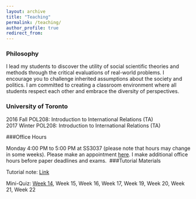 ```yaml
---
layout: archive
title: "Teaching"
permalink: /teaching/
author_profile: true
redirect_from:
---
```


### Philosophy
I lead my students to discover the utility of social scientific theories and methods through the critical evaluations of real-world problems. I encourage you to challenge inherited assumptions about the society and politics. I am committed to creating a classroom environment where all students respect each other and embrace the diversity of perspectives.

### University of Toronto
2016 Fall POL208: Introduction to International Relations (TA)  
2017 Winter POL208: Introduction to International Relations (TA)

###Office Hours

Monday 4:00 PM to 5:00 PM at SS3037 (please note that hours may change in some weeks). Please make an appointment [here](https://takumishibaike.youcanbook.me/).​ I make additional office hours before paper deadlines and exams.
​
###Tutorial Materials

Tutorial note: [Link](https://www.dropbox.com/s/gq3fv93j5vwzvzn/tutorial_winter.pdf?dl=0)

​Mini-Quiz: [Week 14](https://www.dropbox.com/s/sgpencooxoxz144/week14.pdf?dl=0), Week 15, Week 16, Week 17, Week 19, Week 20, Week 21, Week 22
​